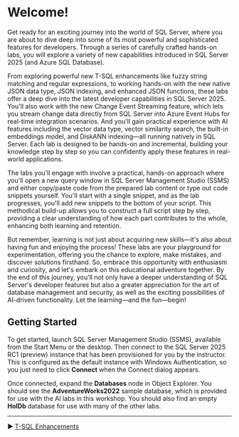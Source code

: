 ﻿# Welcome!

Get ready for an exciting journey into the world of SQL Server, where you are about to dive deep into some of its most powerful and sophisticated features for developers. Through a series of carefully crafted hands-on labs, you will explore a variety of new capabilities introduced in SQL Server 2025 (and Azure SQL Database).

From exploring powerful new T-SQL enhancements like fuzzy string matching and regular expressions, to working hands-on with the new native JSON data type, JSON indexing, and enhanced JSON functions, these labs offer a deep dive into the latest developer capabilities in SQL Server 2025. You'll also work with the new Change Event Streaming feature, which lets you stream change data directly from SQL Server into Azure Event Hubs for real-time integration scenarios. And you'll gain practical experience with AI features including the vector data type, vector similarity search, the built-in embeddings model, and DiskANN indexing—all running natively in SQL Server. Each lab is designed to be hands-on and incremental, building your knowledge step by step so you can confidently apply these features in real-world applications.

The labs you'll engage with involve a practical, hands-on approach where you'll open a new query window in SQL Server Management Studio (SSMS) and either copy/paste code from the prepared lab content or type out code snippets yourself. You'll start with a single snippet, and as the lab progresses, you'll add new snippets to the bottom of your script. This methodical build-up allows you to construct a full script step by step, providing a clear understanding of how each part contributes to the whole, enhancing both learning and retention.

But remember, learning is not just about acquiring new skills—it's also about having fun and enjoying the process! These labs are your playground for experimentation, offering you the chance to explore, make mistakes, and discover solutions firsthand. So, embrace this opportunity with enthusiasm and curiosity, and let's embark on this educational adventure together. By the end of this journey, you'll not only have a deeper understanding of SQL Server's developer features but also a greater appreciation for the art of database management and security, as well as the exciting possibilities of AI-driven functionality. Let the learning—and the fun—begin!

## Getting Started

To get started, launch SQL Server Management Studio (SSMS), available from the Start Menu or the desktop. Then connect to the SQL Server 2025 RC1 (preview) instance that has been provisioned for you by the instructor. This is configured as the default instance with Windows Authentication, so you just need to click **Connect** when the Connect dialog appears.

Once connected, expand the **Databases** node in Object Explorer. You should see the **AdventureWorks2022** sample database, which is provided for use with the AI labs in this workshop. You should also find an empty **HolDb** database for use with many of the other labs.

___

▶ [T-SQL Enhancements](https://github.com/lennilobel/sql2025-workshop-hol-orlando2025/tree/main/HOL/1.%20T-SQL%20Enhancements)
